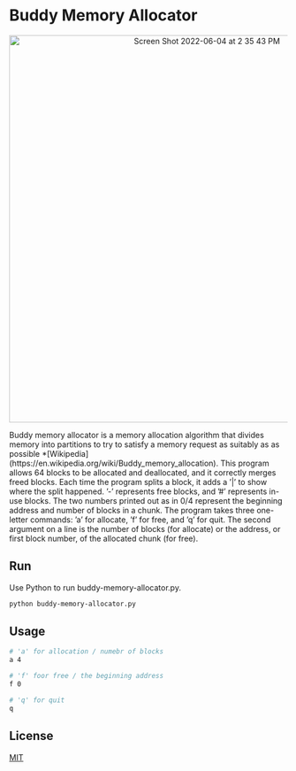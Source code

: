 # Buddy Memory Allocator

<p align="center">
  <img width="700" alt="Screen Shot 2022-06-04 at 2 35 43 PM" src="https://user-images.githubusercontent.com/36508771/171986046-112731a5-0b46-422f-bf50-1c3069c7b09e.png">
</p>
Buddy memory allocator is a memory allocation algorithm that divides memory into partitions to try to satisfy a memory request as suitably as as possible *[Wikipedia](https://en.wikipedia.org/wiki/Buddy_memory_allocation). This program allows 64 blocks to be allocated and deallocated, and it correctly merges freed blocks. Each time the program splits a block, it adds a ’|’ to show where the split happened. ’-’ represents free blocks, and ’#’ represents in-use blocks. The two numbers printed out as in 0/4 represent the beginning address and number of blocks in a chunk. The program takes three one-letter commands: ’a’ for allocate, ’f’ for free, and ’q’ for quit. The second argument on a line is the number of blocks (for allocate) or the address, or first block number, of the allocated chunk (for free).

## Run

Use Python to run buddy-memory-allocator.py.

```bash
python buddy-memory-allocator.py
```

## Usage

```bash
# 'a' for allocation / numebr of blocks
a 4

# 'f' foor free / the beginning address
f 0

# 'q' for quit
q
```

## License
[MIT](https://choosealicense.com/licenses/mit/)
